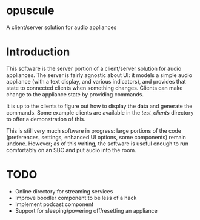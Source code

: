 # opuscule
A client/server solution for audio appliances

# Introduction

This software is the server portion of a client/server solution for audio appliances. The server is fairly agnostic about UI: it models a simple audio appliance (with a text display, and various indicators), and provides that state to connected clients when something changes. Clients can make change to the appliance state by providing commands.

It is up to the clients to figure out how to display the data and generate the commands. Some example clients are available in the *test_clients* directory to offer a demonstration of this.

This is still very much software in progress: large portions of the code (preferences, settings, enhanced UI options, some components) remain undone. However; as of this writing, the software is useful enough to run comfortably on an SBC and put audio into the room. 

# TODO

- Online directory for streaming services
- Improve boodler component to be less of a hack
- Implement podcast component
- Support for sleeping/powering off/resetting an appliance


